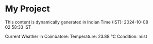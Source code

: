 # My Project

This content is dynamically generated in Indian Time (IST): 2024-10-08 02:58:33 IST


Current Weather in Coimbatore:
Temperature: 23.88 °C
Condition: mist
